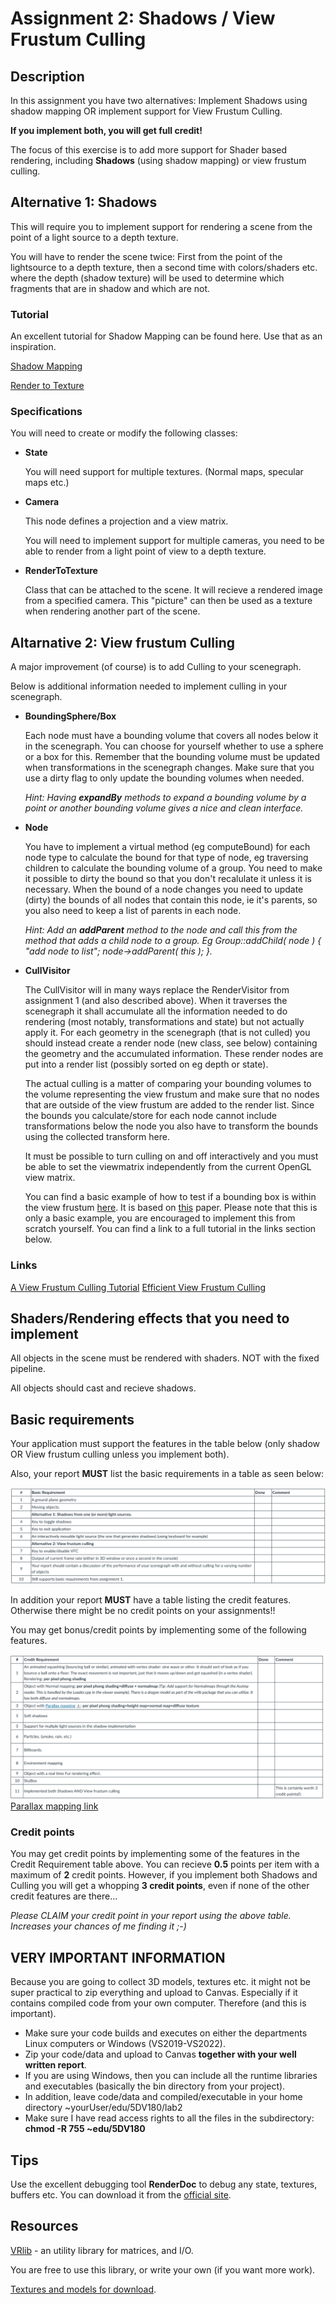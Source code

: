 # Assignment 2: Shadows / View Frustum Culling

## Description

In this assignment you have two alternatives: Implement Shadows using shadow mapping OR implement support for View Frustum Culling.

**If you implement both, you will get full credit!**

The focus of this exercise is to add more support for Shader based rendering, including **Shadows** (using shadow mapping) or view frustum culling.

## Alternative 1: Shadows

This will require you to implement support for rendering a scene from the point of a light source to a depth texture. 

You will have to render the scene twice: First from the point of the lightsource to a depth texture, then a second time with colors/shaders etc. where the depth (shadow texture) will be used to determine which fragments that are in shadow and which are not.

### Tutorial

An excellent tutorial for Shadow Mapping can be found here. Use that as an inspiration.

[Shadow Mapping](http://www.opengl-tutorial.org/intermediate-tutorials/tutorial-16-shadow-mapping/)

[Render to Texture](http://www.opengl-tutorial.org/intermediate-tutorials/tutorial-14-render-to-texture/)

### Specifications

You will need to create or modify the following classes:

- **State**

    You will need support for multiple textures. (Normal maps, specular maps etc.)

- **Camera**

    This node defines a projection and a view matrix.
    
    You will need to implement support for multiple cameras, you need to be able to render from a light point of view to a depth texture.

- **RenderToTexture**

    Class that can be attached to the scene. It will recieve a rendered image from a specified camera. This "picture" can then be used as a texture when rendering another part of the scene.

## Altarnative 2: View frustum Culling

A major improvement (of course) is to add Culling to your scenegraph.

Below is additional information needed to implement culling in your scenegraph.

- **BoundingSphere/Box**

    Each node must have a bounding volume that covers all nodes below it in the scenegraph. You can choose for yourself whether to use a sphere or a box for this. Remember that the bounding volume must be updated when transformations in the scenegraph changes. Make sure that you use a dirty flag to only update the bounding volumes when needed.

    *Hint: Having **expandBy** methods to expand a bounding volume by a point or another bounding volume gives a nice and clean interface.*
- **Node**

    You have to implement a virtual method (eg computeBound) for each node type to calculate the bound for that type of node, eg traversing children to calculate the bounding volume of a group. You need to make it possible to dirty the bound so that you don't recalulate it unless it is necessary. When the bound of a node changes you need to update (dirty) the bounds of all nodes that contain this node, ie it's parents, so you also need to keep a list of parents in each node.

    *Hint: Add an **addParent** method to the node and call this from the method that adds a child node to a group. Eg Group::addChild( node ) { "add node to list"; node->addParent( this ); }.*

- **CullVisitor**

    The CullVisitor will in many ways replace the RenderVisitor from assignment 1 (and also described above). When it traverses the scenegraph it shall accumulate all the information needed to do rendering (most notably, transformations and state) but not actually apply it. For each geometry in the scenegraph (that is not culled) you should instead create a render node (new class, see below) containing the geometry and the accumulated information. These render nodes are put into a render list (possibly sorted on eg depth or state).

    The actual culling is a matter of comparing your bounding volumes to the volume representing the view frustum and make sure that no nodes that are outside of the view frustum are added to the render list. Since the bounds you calculate/store for each node cannot include transformations below the node you also have to transform the bounds using the collected transform here.

    It must be possible to turn culling on and off interactively and you must be able to set the viewmatrix independently from the current OpenGL view matrix.

    You can find a basic example of how to test if a bounding box is within the view frustum [here](https://www.canvas.umu.se/courses/13379/files/2845188?wrap=1). It is based on [this](https://www.canvas.umu.se/courses/13379/files/2845190?wrap=1) paper. Please note that this is only a basic example, you are encouraged to implement this from scratch yourself. You can find a link to a full tutorial in the links section below.

### Links

[A View Frustum Culling Tutorial](http://www.lighthouse3d.com/tutorials/view-frustum-culling/)
[Efficient View Frustum Culling](http://www.cescg.org/CESCG-2002/DSykoraJJelinek/index.html)

## Shaders/Rendering effects that you need to implement

All objects in the scene must be rendered with shaders. NOT with the fixed pipeline.

All objects should cast and recieve shadows.

## Basic requirements

Your application must support the features in the table below (only shadow OR View frustum culling unless you implement both).

Also, your report **MUST** list the basic requirements in a table as seen below:

![Basic_Requirements](../images/ass2_basic_reqs.png)

In addition your report **MUST** have a table listing the credit features. Otherwise there might be no credit points on your assignments!!

You may get bonus/credit points by implementing some of the following features.

![Credited_Requirements](../images/ass2_credited_reqs.png)
[Parallax mapping link](https://www.canvas.umu.se/courses/13379/files/2845189?wrap=1)

### Credit points

You may get credit points by implementing some of the features in the Credit Requirement table above. You can recieve **0.5** points per item with a maximum of **2** credit points. However, if you implement both Shadows and Culling you will get a whopping **3 credit points**, even if none of the other credit features are there...

*Please CLAIM your credit point in your report using the above table. Increases your chances of me finding it ;-)*

## VERY IMPORTANT INFORMATION

Because you are going to collect 3D models, textures etc. it might not be super practical to zip everything and upload to Canvas. Especially if it contains compiled code from your own computer.  Therefore (and this is important).

- Make sure your code builds and executes on either the departments Linux computers or Windows (VS2019-VS2022).
- Zip your code/data and upload to Canvas **together with your well written report**.
- If you are using Windows, then you can include all the runtime libraries and executables (basically the bin directory from your project).
- In addition, leave code/data and compiled/executable in your home directory ~yourUser/edu/5DV180/lab2
- Make sure I have read access rights to all the files in the subdirectory: **chmod -R 755 ~edu/5DV180**

## Tips

Use the excellent debugging tool **RenderDoc** to debug any state, textures, buffers etc. You can download it from the [official site](https://renderdoc.org/).

## Resources

[VRlib](https://www.canvas.umu.se/courses/13379/pages/vrlib) - an utility library for matrices, and I/O.

You are free to use this library, or write your own (if you want more work).

[Textures and models for download](https://www.canvas.umu.se/courses/13379/pages/links).
